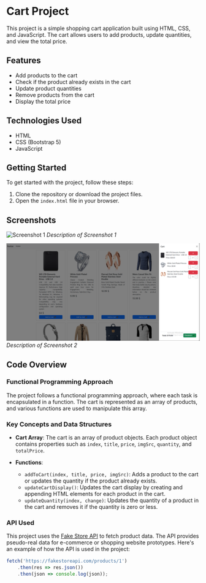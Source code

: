 # Cart Project

This project is a simple shopping cart application built using HTML, CSS, and JavaScript. The cart allows users to add products, update quantities, and view the total price.

## Features

- Add products to the cart
- Check if the product already exists in the cart
- Update product quantities
- Remove products from the cart
- Display the total price

## Technologies Used

- HTML
- CSS (Bootstrap 5)
- JavaScript

## Getting Started

To get started with the project, follow these steps:

1. Clone the repository or download the project files.
2. Open the `index.html` file in your browser.

## Screenshots

![Screenshot 1](Capture1.PNG)
*Description of Screenshot 1*

![Screenshot 2](Capture2.PNG)
*Description of Screenshot 2*

## Code Overview

### Functional Programming Approach

The project follows a functional programming approach, where each task is encapsulated in a function. The cart is represented as an array of products, and various functions are used to manipulate this array.

### Key Concepts and Data Structures

- **Cart Array**: The cart is an array of product objects. Each product object contains properties such as `index`, `title`, `price`, `imgSrc`, `quantity`, and `totalPrice`.

- **Functions**:
  - `addToCart(index, title, price, imgSrc)`: Adds a product to the cart or updates the quantity if the product already exists.
  - `updateCartDisplay()`: Updates the cart display by creating and appending HTML elements for each product in the cart.
  - `updateQuantity(index, change)`: Updates the quantity of a product in the cart and removes it if the quantity is zero or less.

### API Used

This project uses the [Fake Store API](https://fakestoreapi.com/) to fetch product data. The API provides pseudo-real data for e-commerce or shopping website prototypes. Here's an example of how the API is used in the project:

```javascript
fetch('https://fakestoreapi.com/products/1')
    .then(res => res.json())
    .then(json => console.log(json));
